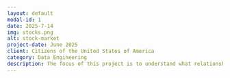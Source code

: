 ```yaml
---
layout: default
modal-id: 1
date: 2025-7-14
img: stocks.png
alt: stock-market
project-date: June 2025
client: Citizens of the United States of America
category: Data Engineering
description: The focus of this project is to understand what relationships may exist between a public company's stock price and being awarded a government contract.
---
```

